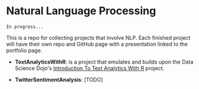 # Natural Language Processing

`In progress...`

This is a repo for collecting projects that involve NLP. Each finished project will have their own repo and GitHub page with a presentation linked to the portfolio page.

- **TextAnalyticsWithR**: is a project that emulates and builds upon the Data Science Dojo's [Introduction To Text Analytics With R](https://github.com/BigBangData/IntroToTextAnalyticsWithR) project.

- **TwitterSentimentAnalysis**: [TODO]
